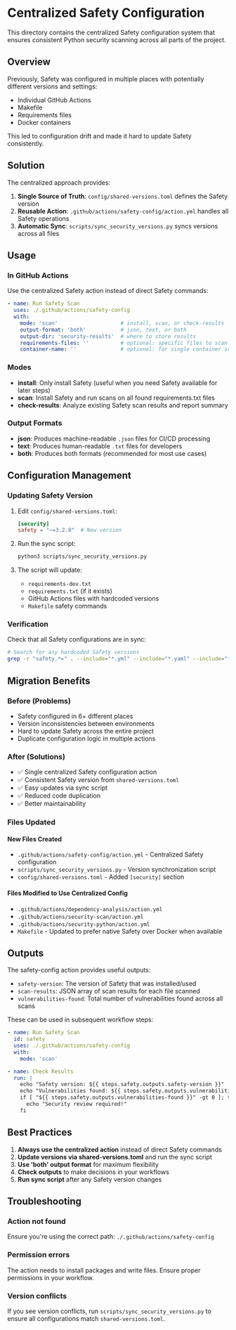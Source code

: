 # Centralized Safety Configuration

This directory contains the centralized Safety configuration system that ensures consistent Python security scanning across all parts of the project.

## Overview

Previously, Safety was configured in multiple places with potentially different versions and settings:
- Individual GitHub Actions
- Makefile 
- Requirements files
- Docker containers

This led to configuration drift and made it hard to update Safety consistently.

## Solution

The centralized approach provides:

1. **Single Source of Truth**: `config/shared-versions.toml` defines the Safety version
2. **Reusable Action**: `.github/actions/safety-config/action.yml` handles all Safety operations
3. **Automatic Sync**: `scripts/sync_security_versions.py` syncs versions across all files

## Usage

### In GitHub Actions

Use the centralized Safety action instead of direct Safety commands:

```yaml
- name: Run Safety Scan
  uses: ./.github/actions/safety-config
  with:
    mode: 'scan'                    # install, scan, or check-results
    output-format: 'both'           # json, text, or both
    output-dir: 'security-results'  # where to store results
    requirements-files: ''          # optional: specific files to scan
    container-name: ''              # optional: for single container scans
```

### Modes

- **install**: Only install Safety (useful when you need Safety available for later steps)
- **scan**: Install Safety and run scans on all found requirements.txt files
- **check-results**: Analyze existing Safety scan results and report summary

### Output Formats

- **json**: Produces machine-readable `.json` files for CI/CD processing
- **text**: Produces human-readable `.txt` files for developers
- **both**: Produces both formats (recommended for most use cases)

## Configuration Management

### Updating Safety Version

1. Edit `config/shared-versions.toml`:
   ```toml
   [security]
   safety = "~=3.2.8"  # New version
   ```

2. Run the sync script:
   ```bash
   python3 scripts/sync_security_versions.py
   ```

3. The script will update:
   - `requirements-dev.txt`
   - `requirements.txt` (if it exists)
   - GitHub Actions files with hardcoded versions
   - `Makefile` safety commands

### Verification

Check that all Safety configurations are in sync:
```bash
# Search for any hardcoded Safety versions
grep -r "safety.*=" . --include="*.yml" --include="*.yaml" --include="*.txt" --include="Makefile"
```

## Migration Benefits

### Before (Problems)
- Safety configured in 6+ different places
- Version inconsistencies between environments
- Hard to update Safety across the entire project
- Duplicate configuration logic in multiple actions

### After (Solutions)
- ✅ Single centralized Safety configuration action
- ✅ Consistent Safety version from `shared-versions.toml`
- ✅ Easy updates via sync script
- ✅ Reduced code duplication
- ✅ Better maintainability

### Files Updated

#### New Files Created
- `.github/actions/safety-config/action.yml` - Centralized Safety configuration
- `scripts/sync_security_versions.py` - Version synchronization script
- `config/shared-versions.toml` - Added `[security]` section

#### Files Modified to Use Centralized Config
- `.github/actions/dependency-analysis/action.yml`
- `.github/actions/security-scan/action.yml` 
- `.github/actions/security-python/action.yml`
- `Makefile` - Updated to prefer native Safety over Docker when available

## Outputs

The safety-config action provides useful outputs:

- `safety-version`: The version of Safety that was installed/used
- `scan-results`: JSON array of scan results for each file scanned
- `vulnerabilities-found`: Total number of vulnerabilities found across all scans

These can be used in subsequent workflow steps:

```yaml
- name: Run Safety Scan
  id: safety
  uses: ./.github/actions/safety-config
  with:
    mode: 'scan'

- name: Check Results
  run: |
    echo "Safety version: ${{ steps.safety.outputs.safety-version }}"
    echo "Vulnerabilities found: ${{ steps.safety.outputs.vulnerabilities-found }}"
    if [ "${{ steps.safety.outputs.vulnerabilities-found }}" -gt 0 ]; then
      echo "Security review required!"
    fi
```

## Best Practices

1. **Always use the centralized action** instead of direct Safety commands
2. **Update versions via shared-versions.toml** and run the sync script
3. **Use 'both' output format** for maximum flexibility
4. **Check outputs** to make decisions in your workflows
5. **Run sync script** after any Safety version changes

## Troubleshooting

### Action not found
Ensure you're using the correct path: `./.github/actions/safety-config`

### Permission errors
The action needs to install packages and write files. Ensure proper permissions in your workflow.

### Version conflicts
If you see version conflicts, run `scripts/sync_security_versions.py` to ensure all configurations match `shared-versions.toml`.
